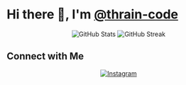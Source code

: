 # Hi there 👋, I'm [@thrain-code](https://github.com/thrain-code)

<div align="center">
  <img src="https://github-readme-stats.vercel.app/api?username=thrain-code&show_icons=true&theme=vue-dark" alt="GitHub Stats" />
  <img src="https://github-readme-streak-stats.herokuapp.com/?user=thrain-code&theme=vue-dark" alt="GitHub Streak" />
</div>

## Connect with Me

<div align="center">
  <a href="https://www.instagram.com/dev_bythrain/" target="_blank">
    <img src="https://img.shields.io/badge/Instagram-E4405F?style=for-the-badge&logo=instagram&logoColor=white" alt="Instagram" />
  </a>
</div>
